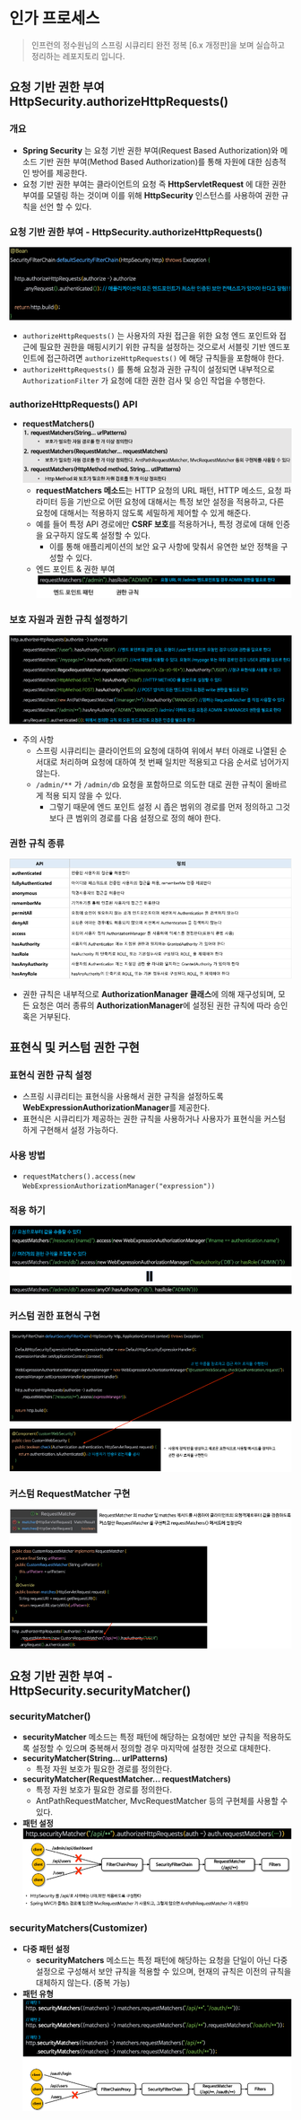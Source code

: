 # 인가 프로세스

> 인프런의 정수원님의 스프링 시큐리티 완전 정복 [6.x 개정판]을 보며 실습하고 정리하는 레포지토리 입니다.

## 요청 기반 권한 부여 HttpSecurity.authorizeHttpRequests()
### 개요
- **Spring Security** 는 요청 기반 권한 부여(Request Based Authorization)와 메소드 기반 권한 부여(Method Based Authorization)를 통해 자원에 대한 심층적인 방어를 제공한다.
- 요청 기반 권한 부여는 클라이언트의 요청 즉 **HttpServletRequest** 에 대한 권한 부여를 모델링 하는 것이며 이를 위해 **HttpSecurity** 인스턴스를 사용하여 권한 규칙을 선언 할 수 있다.

### 요청 기반 권한 부여 - HttpSecurity.authorizeHttpRequests()
![img.png](사진폴더/08/요청%20기반%20권한%20부여%20-%20HttpSecurity.authorizeHttpRequests().png)
- `authorizeHttpRequests()` 는 사용자의 자원 접근을 위한 요청 엔드 포인트와 접근에 필요한 권한을 매핑시키기 위한 규칙을 설정하는 것으로서 서블릿 기반
  엔드포인트에 접근하려면 `authorizeHttpRequests()` 에 해당 규칙들을 포함해야 한다.
- `authorizeHttpRequests()` 를 통해 요청과 권한 규칙이 설정되면 내부적으로 `AuthorizationFilter` 가 요청에 대한 권한 검사 및 승인 작업을 수행한다.

### authorizeHttpRequests() API 
- **requestMatchers()**
    ![img.png](사진폴더/08/requestMatchers.png)
  - **requestMatchers 메소드**는 HTTP 요청의 URL 패턴, HTTP 메소드, 요청 파라미터 등을 기반으로 어떤 요청에 대해서는 특정 보안 설정을 적용하고,
  다른 요청에 대해서는 적용하지 않도록 세밀하게 제어할 수 있게 해준다.
  - 예를 들어 특정 API 경로에만 **CSRF 보호**를 적용하거나, 특정 경로에 대해 인증을 요구하지 않도록 설정할 수 있다.
    - 이를 통해 애플리케이션의 보안 요구 사항에 맞춰서 유연한 보안 정책을 구성할 수 있다.
  - 엔드 포인트 & 권한 부여
    ![img.png](사진폴더/08/엔드%20포인트%20&%20권한%20부여.png)

### 보호 자원과 권한 규칙 설정하기
![img.png](사진폴더/08/보호%20자원과%20권한%20규칙%20설정하기.png)
- 주의 사항
  - 스프링 시큐리티는 클라이언트의 요청에 대하여 위에서 부터 아래로 나열된 순서대로 처리하며 요청에 대하여 첫 번째 일치만 적용되고 다음 순서로 넘어가지 않는다.
  - `/admin/**` 가 `/admin/db` 요청을 포함하므로 의도한 대로 권한 규칙이 올바르게 적용 되지 않을 수 있다. 
    - 그렇기 때문에 엔드 포인트 설정 시 좁은 범위의 경로를 먼저 정의하고 그것 보다 큰 범위의 경로를 다음 설정으로 정의 해야 한다.

### 권한 규칙 종류
![img.png](사진폴더/08/권한%20규칙%20종류.png)
- 권한 규칙은 내부적으로 **AuthorizationManager 클래스**에 의해 재구성되며, 모든 요청은 여러 종류의 **AuthorizationManager**에 설정된 권한 규칙에
따라 승인 혹은 거부된다.


## 표현식 및 커스텀 권한 구현
### 표현식 권한 규칙 설정
- 스프링 시큐리티는 표현식을 사용해서 권한 규칙을 설정하도록 **WebExpressionAuthorizationManager**를 제공한다.
- 표현식은 시큐리티가 제공하는 권한 규칙을 사용하거나 사용자가 표현식을 커스텀하게 구현해서 설정 가능하다.

### 사용 방법
- `requestMatchers().access(new WebExpressionAuthorizationManager("expression"))`

### 적용 하기
![img.png](사진폴더/08/적용%20하기.png)

### 커스텀 권한 표현식 구현
![img.png](사진폴더/08/커스텀%20권한%20표현식%20구현.png)

### 커스텀 RequestMatcher 구현
![img.png](사진폴더/08/커스텀%20RequestMatcher%20구현.png)

## 요청 기반 권한 부여 - HttpSecurity.securityMatcher()
### securityMatcher()
- **securityMatcher** 메소드는 특정 패턴에 해당하는 요청에만 보안 규칙을 적용하도록 설정할 수 있으며 중복해서 정의할 경우 마지막에 설정한 것으로 대체한다.
- **securityMatcher(String... urlPatterns)**
  - 특정 자원 보호가 필요한 경로를 정의한다.
- **securityMatcher(RequestMatcher... requestMatchers)**
  - 특정 자원 보호가 필요한 경로를 정의한다. 
  - AntPathRequestMatcher, MvcRequestMatcher 등의 구현체를 사용할 수 있다.
- **패턴 설정**
  ![img.png](사진폴더/08/패턴%20설정.png)

### securityMatchers(Customizer<RequestMatcherConfigurer>)
- **다중 패턴 설정**
  - **securityMatchers** 메소드는 특정 패턴에 해당하는 요청을 단일이 아닌 다중 설정으로 구성해서 보안 규칙을 적용할 수 있으며, 현재의 규칙은 이전의 규칙을 대체하지 않는다. (중복 가능)
- **패턴 유형**
  ![img.png](사진폴더/08/패턴%20유형.png)